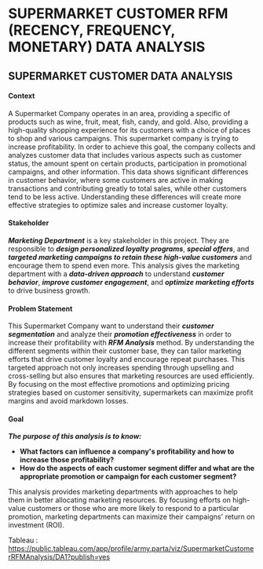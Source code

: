 # SUPERMARKET CUSTOMER RFM (RECENCY, FREQUENCY, MONETARY) DATA ANALYSIS
##  **SUPERMARKET CUSTOMER DATA ANALYSIS**

#### Context
A Supermarket Company operates in an area, providing a specific of products such as wine, fruit, meat, fish, candy, and gold. Also, providing a high-quality shopping experience for its customers with a choice of places to shop and various campaigns. This supermarket company is trying to increase profitability. In order to achieve this goal, the company collects and analyzes customer data that includes various aspects such as customer status, the amount spent on certain products, participation in promotional campaigns, and other information. This data shows significant differences in customer behavior, where some customers are active in making transactions and contributing greatly to total sales, while other customers tend to be less active. Understanding these differences will create more effective strategies to optimize sales and increase customer loyalty.

#### Stakeholder
***Marketing Department*** is a key stakeholder in this project. They are responsible to ***design personalized loyalty programs***, ***special offers***, and ***targeted marketing campaigns to retain these high-value customers*** and encourage them to spend even more. This analysis gives the marketing department with a ***data-driven approach*** to understand ***customer behavior***, ***improve customer engagement***, and ***optimize marketing efforts*** to drive business growth.

#### Problem Statement
This Supermarket Company want to understand their ***customer segmentation*** and analyze their ***promotion effectiveness*** in order to increase their profitability with ***RFM Analysis*** method. By understanding the different segments within their customer base, they can tailor marketing efforts that drive customer loyalty and encourage repeat purchases. This targeted approach not only increases spending through upselling and cross-selling but also ensures that marketing resources are used efficiently. By focusing on the most effective promotions and optimizing pricing strategies based on customer sensitivity, supermarkets can maximize profit margins and avoid markdown losses.


#### Goal
***The purpose of this analysis is to know:***

- **What factors can influence a company's profitability and how to increase those profitability?**
- **How do the aspects of each customer segment differ and what are the appropriate promotion or campaign for each customer segment?**

This analysis provides marketing departments with approaches to help them in better allocating marketing resources. By focusing efforts on high-value customers or those who are more likely to respond to a particular promotion, marketing departments can maximize their campaigns' return on investment (ROI).

Tableau : https://public.tableau.com/app/profile/army.parta/viz/SupermarketCustomerRFMAnalysis/DA1?publish=yes
